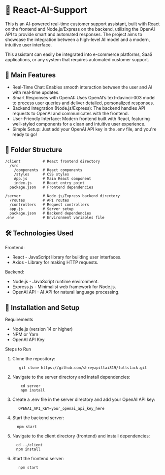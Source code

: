 # 🧠 React-AI-Support

This is an AI-powered real-time customer support assistant, built with React on the frontend and Node.js/Express on the backend, utilizing the OpenAI API to provide smart and automated responses. The project aims to showcase the integration between a high-level AI model and a modern, intuitive user interface.

This assistant can easily be integrated into e-commerce platforms, SaaS applications, or any system that requires automated customer support.

## 🚀 Main Features
- Real-Time Chat: Enables smooth interaction between the user and AI with real-time updates.
- Smart Responses with OpenAI: Uses OpenAI’s text-davinci-003 model to process user queries and deliver detailed, personalized responses.
- Backend Integration (Node.js/Express): The backend handles API requests to OpenAI and communicates with the frontend.
- User-Friendly Interface: Modern frontend built with React, featuring well-styled components for a clean and intuitive user experience.
- Simple Setup: Just add your OpenAI API key in the .env file, and you're ready to go!

## 📂  Folder Structure

```
/client          # React frontend directory
  /src
    /components  # React components
    /styles      # CSS styles
    App.js       # Main React component
    index.js     # React entry point
  package.json   # Frontend dependencies

/server          # Node.js/Express backend directory
  /routes        # API routes
  /controllers   # Request controllers
  app.js         # Server setup
  package.json   # Backend dependencies
.env             # Environment variables file
```

## 🛠️ Technologies Used

Frontend:
- React - JavaScript library for building user interfaces.
- Axios - Library for making HTTP requests.
  
Backend:
- Node.js - JavaScript runtime environment.
- Express.js - Minimalist web framework for Node.js.
- OpenAI API - AI API for natural language processing.
  
## 🔧 Installation and Setup
Requirements
- Node.js (version 14 or higher)
- NPM or Yarn
- OpenAI API Key

Steps to Run

1. Clone the repository:
   
   ```
      git clone https://github.com/shreyapillai819/fullstack.git
    ```

2. Navigate to the server directory and install dependencies:

```
       cd server
       npm install
```

3. Create a .env file in the server directory and add your OpenAI API key:

```
      OPENAI_API_KEY=your_openai_api_key_here
```

4. Start the backend server:

   ```
     npm start

   ```

5. Navigate to the client directory (frontend) and install dependencies:

```
     cd ../client
     npm install 
```

6. Start the frontend server:
   
```
      npm start
```

